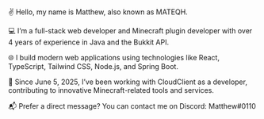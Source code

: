✌️ Hello, my name is Matthew, also known as MATEQH.

💻 I’m a full-stack web developer and Minecraft plugin developer with over 4 years of experience in Java and the Bukkit API.

🌐 I build modern web applications using technologies like React, TypeScript, Tailwind CSS, Node.js, and Spring Boot.

🚀 Since June 5, 2025, I’ve been working with CloudClient as a developer, contributing to innovative Minecraft-related tools and services.

📬 Prefer a direct message? You can contact me on Discord: Matthew#0110

